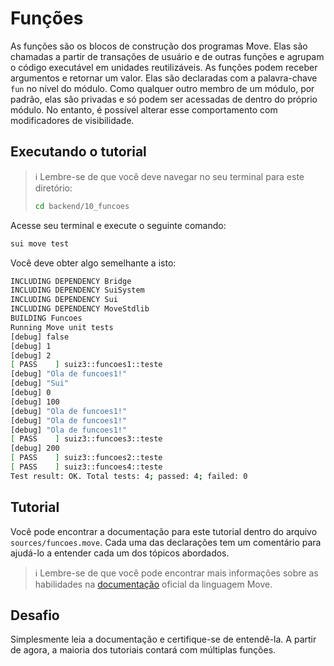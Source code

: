 # Funções

As funções são os blocos de construção dos programas Move. Elas são chamadas a partir de transações de usuário e de outras funções e agrupam o código executável em unidades reutilizáveis. As funções podem receber argumentos e retornar um valor. Elas são declaradas com a palavra-chave `fun` no nível do módulo. Como qualquer outro membro de um módulo, por padrão, elas são privadas e só podem ser acessadas de dentro do próprio módulo. No entanto, é possível alterar esse comportamento com modificadores de visibilidade.

## Executando o tutorial

> :information_source: Lembre-se de que você deve navegar no seu terminal para este diretório:
>```sh
>cd backend/10_funcoes
>```

Acesse seu terminal e execute o seguinte comando:

```sh
sui move test
```

Você deve obter algo semelhante a isto:
```sh
INCLUDING DEPENDENCY Bridge
INCLUDING DEPENDENCY SuiSystem
INCLUDING DEPENDENCY Sui
INCLUDING DEPENDENCY MoveStdlib
BUILDING Funcoes
Running Move unit tests
[debug] false
[debug] 1
[debug] 2
[ PASS    ] suiz3::funcoes1::teste
[debug] "Ola de funcoes1!"
[debug] "Sui"
[debug] 0
[debug] 100
[debug] "Ola de funcoes1!"
[debug] "Ola de funcoes1!"
[debug] "Ola de funcoes1!"
[ PASS    ] suiz3::funcoes3::teste
[debug] 200
[ PASS    ] suiz3::funcoes2::teste
[ PASS    ] suiz3::funcoes4::teste
Test result: OK. Total tests: 4; passed: 4; failed: 0
```

## Tutorial

Você pode encontrar a documentação para este tutorial dentro do arquivo `sources/funcoes.move`. Cada uma das declarações tem um comentário para ajudá-lo a entender cada um dos tópicos abordados.

> :information_source: Lembre-se de que você pode encontrar mais informações sobre as habilidades na [documentação](https://move-book.com/move-basics/function) oficial da linguagem Move.

## Desafio

Simplesmente leia a documentação e certifique-se de entendê-la. A partir de agora, a maioria dos tutoriais contará com múltiplas funções.
